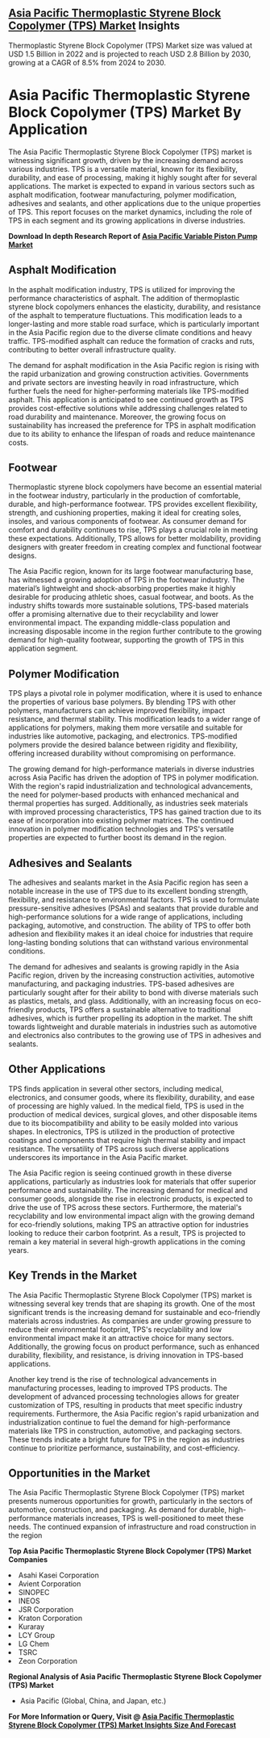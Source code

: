 <h2><a href="https://www.verifiedmarketreports.com/download-sample/?rid=259594&amp;utm_source=Github-Feb&amp;utm_medium=219" target="_blank">Asia Pacific Thermoplastic Styrene Block Copolymer (TPS) Market</a> Insights</h2><p>Thermoplastic Styrene Block Copolymer (TPS) Market size was valued at USD 1.5 Billion in 2022 and is projected to reach USD 2.8 Billion by 2030, growing at a CAGR of 8.5% from 2024 to 2030.</p><p><h1>Asia Pacific Thermoplastic Styrene Block Copolymer (TPS) Market By Application</h1> <p>The Asia Pacific Thermoplastic Styrene Block Copolymer (TPS) market is witnessing significant growth, driven by the increasing demand across various industries. TPS is a versatile material, known for its flexibility, durability, and ease of processing, making it highly sought after for several applications. The market is expected to expand in various sectors such as asphalt modification, footwear manufacturing, polymer modification, adhesives and sealants, and other applications due to the unique properties of TPS. This report focuses on the market dynamics, including the role of TPS in each segment and its growing applications in diverse industries.</p> <p><strong><p><strong>Download In depth Research Report of <a href="https://www.verifiedmarketreports.com/download-sample/?rid=236118&amp;utm_source=Pulse-Dec&amp;utm_medium=219" target="_blank">Asia Pacific Variable Piston Pump Market</a></strong></p></strong></p> <h2>Asphalt Modification</h2> <p>In the asphalt modification industry, TPS is utilized for improving the performance characteristics of asphalt. The addition of thermoplastic styrene block copolymers enhances the elasticity, durability, and resistance of the asphalt to temperature fluctuations. This modification leads to a longer-lasting and more stable road surface, which is particularly important in the Asia Pacific region due to the diverse climate conditions and heavy traffic. TPS-modified asphalt can reduce the formation of cracks and ruts, contributing to better overall infrastructure quality.</p> <p>The demand for asphalt modification in the Asia Pacific region is rising with the rapid urbanization and growing construction activities. Governments and private sectors are investing heavily in road infrastructure, which further fuels the need for higher-performing materials like TPS-modified asphalt. This application is anticipated to see continued growth as TPS provides cost-effective solutions while addressing challenges related to road durability and maintenance. Moreover, the growing focus on sustainability has increased the preference for TPS in asphalt modification due to its ability to enhance the lifespan of roads and reduce maintenance costs.</p> <h2>Footwear</h2> <p>Thermoplastic styrene block copolymers have become an essential material in the footwear industry, particularly in the production of comfortable, durable, and high-performance footwear. TPS provides excellent flexibility, strength, and cushioning properties, making it ideal for creating soles, insoles, and various components of footwear. As consumer demand for comfort and durability continues to rise, TPS plays a crucial role in meeting these expectations. Additionally, TPS allows for better moldability, providing designers with greater freedom in creating complex and functional footwear designs.</p> <p>The Asia Pacific region, known for its large footwear manufacturing base, has witnessed a growing adoption of TPS in the footwear industry. The material’s lightweight and shock-absorbing properties make it highly desirable for producing athletic shoes, casual footwear, and boots. As the industry shifts towards more sustainable solutions, TPS-based materials offer a promising alternative due to their recyclability and lower environmental impact. The expanding middle-class population and increasing disposable income in the region further contribute to the growing demand for high-quality footwear, supporting the growth of TPS in this application segment.</p> <h2>Polymer Modification</h2> <p>TPS plays a pivotal role in polymer modification, where it is used to enhance the properties of various base polymers. By blending TPS with other polymers, manufacturers can achieve improved flexibility, impact resistance, and thermal stability. This modification leads to a wider range of applications for polymers, making them more versatile and suitable for industries like automotive, packaging, and electronics. TPS-modified polymers provide the desired balance between rigidity and flexibility, offering increased durability without compromising on performance.</p> <p>The growing demand for high-performance materials in diverse industries across Asia Pacific has driven the adoption of TPS in polymer modification. With the region's rapid industrialization and technological advancements, the need for polymer-based products with enhanced mechanical and thermal properties has surged. Additionally, as industries seek materials with improved processing characteristics, TPS has gained traction due to its ease of incorporation into existing polymer matrices. The continued innovation in polymer modification technologies and TPS's versatile properties are expected to further boost its demand in the region.</p> <h2>Adhesives and Sealants</h2> <p>The adhesives and sealants market in the Asia Pacific region has seen a notable increase in the use of TPS due to its excellent bonding strength, flexibility, and resistance to environmental factors. TPS is used to formulate pressure-sensitive adhesives (PSAs) and sealants that provide durable and high-performance solutions for a wide range of applications, including packaging, automotive, and construction. The ability of TPS to offer both adhesion and flexibility makes it an ideal choice for industries that require long-lasting bonding solutions that can withstand various environmental conditions.</p> <p>The demand for adhesives and sealants is growing rapidly in the Asia Pacific region, driven by the increasing construction activities, automotive manufacturing, and packaging industries. TPS-based adhesives are particularly sought after for their ability to bond with diverse materials such as plastics, metals, and glass. Additionally, with an increasing focus on eco-friendly products, TPS offers a sustainable alternative to traditional adhesives, which is further propelling its adoption in the market. The shift towards lightweight and durable materials in industries such as automotive and electronics also contributes to the growing use of TPS in adhesives and sealants.</p> <h2>Other Applications</h2> <p>TPS finds application in several other sectors, including medical, electronics, and consumer goods, where its flexibility, durability, and ease of processing are highly valued. In the medical field, TPS is used in the production of medical devices, surgical gloves, and other disposable items due to its biocompatibility and ability to be easily molded into various shapes. In electronics, TPS is utilized in the production of protective coatings and components that require high thermal stability and impact resistance. The versatility of TPS across such diverse applications underscores its importance in the Asia Pacific market.</p> <p>The Asia Pacific region is seeing continued growth in these diverse applications, particularly as industries look for materials that offer superior performance and sustainability. The increasing demand for medical and consumer goods, alongside the rise in electronic products, is expected to drive the use of TPS across these sectors. Furthermore, the material's recyclability and low environmental impact align with the growing demand for eco-friendly solutions, making TPS an attractive option for industries looking to reduce their carbon footprint. As a result, TPS is projected to remain a key material in several high-growth applications in the coming years.</p> <h2>Key Trends in the Market</h2> <p>The Asia Pacific Thermoplastic Styrene Block Copolymer (TPS) market is witnessing several key trends that are shaping its growth. One of the most significant trends is the increasing demand for sustainable and eco-friendly materials across industries. As companies are under growing pressure to reduce their environmental footprint, TPS's recyclability and low environmental impact make it an attractive choice for many sectors. Additionally, the growing focus on product performance, such as enhanced durability, flexibility, and resistance, is driving innovation in TPS-based applications.</p> <p>Another key trend is the rise of technological advancements in manufacturing processes, leading to improved TPS products. The development of advanced processing technologies allows for greater customization of TPS, resulting in products that meet specific industry requirements. Furthermore, the Asia Pacific region's rapid urbanization and industrialization continue to fuel the demand for high-performance materials like TPS in construction, automotive, and packaging sectors. These trends indicate a bright future for TPS in the region as industries continue to prioritize performance, sustainability, and cost-efficiency.</p> <h2>Opportunities in the Market</h2> <p>The Asia Pacific Thermoplastic Styrene Block Copolymer (TPS) market presents numerous opportunities for growth, particularly in the sectors of automotive, construction, and packaging. As demand for durable, high-performance materials increases, TPS is well-positioned to meet these needs. The continued expansion of infrastructure and road construction in the region</p><p><strong>Top Asia Pacific Thermoplastic Styrene Block Copolymer (TPS) Market Companies</strong></p><div data-test-id=""><p><li>Asahi Kasei Corporation</li><li> Avient Corporation</li><li> SINOPEC</li><li> INEOS</li><li> JSR Corporation</li><li> Kraton Corporation</li><li> Kuraray</li><li> LCY Group</li><li> LG Chem</li><li> TSRC</li><li> Zeon Corporation</li></p><div><strong>Regional Analysis of&nbsp;Asia Pacific Thermoplastic Styrene Block Copolymer (TPS) Market</strong></div><ul><li dir="ltr"><p dir="ltr">Asia Pacific (Global, China, and Japan, etc.)</p></li></ul><p><strong>For More Information or Query, Visit @&nbsp;</strong><strong><a href="https://www.verifiedmarketreports.com/product/thermoplastic-styrene-block-copolymer-tps-market/?utm_source=Github-Feb&amp;utm_medium=219" target="_blank">Asia Pacific Thermoplastic Styrene Block Copolymer (TPS) Market Insights Size And Forecast</a></strong></p></div><h2>&nbsp;</h2><div data-test-id="">&nbsp;</div>
